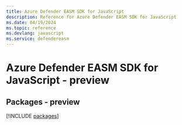 ```yaml
---
title: Azure Defender EASM SDK for JavaScript
description: Reference for Azure Defender EASM SDK for JavaScript
ms.date: 04/19/2024
ms.topic: reference
ms.devlang: javascript
ms.service: defendereasm
---
```

# Azure Defender EASM SDK for JavaScript - preview
## Packages - preview
[!INCLUDE [packages](defender-easm-index.md)]